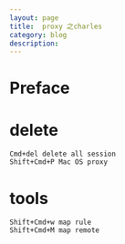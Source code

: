 ```yaml
---
layout: page
title:	proxy 之charles
category: blog
description: 
---
```

# Preface

# delete 
	Cmd+del delete all session
	Shift+Cmd+P Mac OS proxy

# tools
	Shift+Cmd+w map rule
	Shift+Cmd+M map remote
